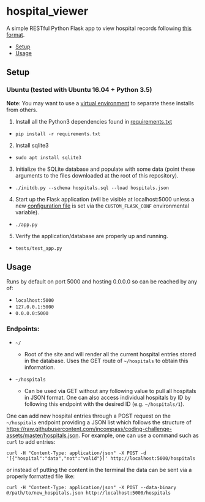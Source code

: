 # hospital_viewer

A simple RESTful Python Flask app to view hospital records following [this format](https://raw.githubusercontent.com/incompass/coding-challenge-assets/master/hospitals.json).

* [Setup](https://github.com/jmatsumura/flask_apps/tree/master/hospital_viewer#setup)
* [Usage](https://github.com/jmatsumura/flask_apps/tree/master/hospital_viewer#usage)

## Setup

### Ubuntu (tested with Ubuntu 16.04 + Python 3.5)

**Note**: You may want to use a [virtual environment](https://docs.python.org/3/library/venv.html) to separate these installs from others. 

1. Install all the Python3 dependencies found in [requirements.txt](https://github.com/jmatsumura/flask_apps/blob/master/hospital_viewer/requirements.txt)
  * `pip install -r requirements.txt`
2. Install sqlite3
  * `sudo apt install sqlite3`
3. Initialize the SQLite database and populate with some data (point these arguments to the files downloaded at the root of this repository). 
  * `./initdb.py --schema hospitals.sql --load hospitals.json`
4. Start up the Flask application (will be visible at localhost:5000 unless a new [configuration file](http://flask.pocoo.org/docs/0.12/config/) is set via the `CUSTOM_FLASK_CONF` environmental variable).
  * `./app.py`
5. Verify the application/database are properly up and running.
  * `tests/test_app.py`

## Usage

Runs by default on port 5000 and hosting 0.0.0.0 so can be reached by any of:
* `localhost:5000`
* `127.0.0.1:5000`
* `0.0.0.0:5000`

### Endpoints:
* `~/`
  * Root of the site and will render all the current hospital entries stored in the database. Uses the GET route of `~/hospitals` to obtain this information.

* `~/hospitals`
  * Can be used via GET without any following value to pull all hospitals in JSON format. One can also access individual hospitals by ID by following this endpoint with the desired ID (e.g. `~/hospitals/1`). 
  
One can add new hospital entries through a POST request on the `~/hospitals` endpoint providing a JSON list which follows the structure of https://raw.githubusercontent.com/incompass/coding-challenge-assets/master/hospitals.json. For example, one can use a command such as `curl` to add entries:

`curl -H "Content-Type: application/json" -X POST -d '[{"hospital":"data","not":"valid"}]' http://localhost:5000/hospitals`

or instead of putting the content in the terminal the data can be sent via a properly formatted file like:

`curl -H "Content-Type: application/json" -X POST --data-binary @/path/to/new_hospitals.json http://localhost:5000/hospitals`

